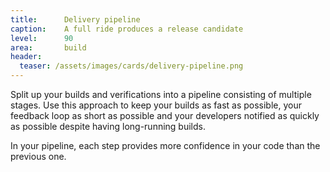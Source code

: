 ```yaml
---
title:      Delivery pipeline
caption:    A full ride produces a release candidate
level:      90
area:       build
header:
  teaser: /assets/images/cards/delivery-pipeline.png
---
```


Split up your builds and verifications into a pipeline consisting of multiple stages. 
Use this approach to keep your builds as fast as possible, your feedback loop as short as possible and your developers notified as quickly as possible despite having long-running builds.

In your pipeline, each step provides more confidence in your code than the previous one.
